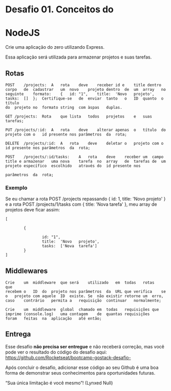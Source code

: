 # Desafio	01.	Conceitos	do

# NodeJS

Crie	uma	aplicação	do	zero	utilizando	Express.

Essa	aplicação	será	utilizada	para	armazenar	projetos	e	suas	tarefas.

## Rotas

```
POST	/projects:	A	rota	deve	receber	id e	title dentro
corpo	de	cadastrar	um	novo	projeto	dentro	de	um	array	no
seguinte	formato:	{	id:	"1",	title:	'Novo	projeto',
tasks:	[]	};	Certifique-se	de	enviar	tanto	o	ID	quanto	o	título
do	projeto	no	formato	string	com	àspas	duplas.
```
```
GET	/projects:	Rota	que	lista	todos	projetos	e	suas	tarefas;
```
```
PUT	/projects/:id:	A	rota	deve	alterar	apenas	o	título	do
projeto	com	o	id presente	nos	parâmetros	da	rota;
```
```
DELETE	/projects/:id:	A	rota	deve	deletar	o	projeto	com	o
id presente	nos	parâmetros	da	rota;
```
```
POST	/projects/:id/tasks:	A	rota	deve	receber	um	campo
title e	armazenar	uma	nova	tarefa	no	array	de	tarefas	de	um
projeto	específico	escolhido	através	do	id presente	nos
```

```
parâmetros	da	rota;
```
### Exemplo

Se	eu	chamar	a	rota	POST	/projects repassando	{	id:	1,	title:
'Novo	projeto'	} e	a	rota	POST	/projects/1/tasks com	{	title:
'Nova	tarefa'	},	meu	array	de	projetos	deve	ficar	assim:
```
[

 		{

				id:	"1",
				title:	'Novo	projeto',
				tasks:	['Nova	tarefa']
		}
]
```
## Middlewares

```
Crie	um	middleware	que	será	utilizado	em	todas	rotas	que
recebem	o	ID	do	projeto	nos	parâmetros	da	URL	que	verifica	se
o	projeto	com	aquele	ID	existe.	Se	não	existir	retorne	um	erro,
caso	contrário	permita	a	requisição	continuar	normalmente;
```
```
Crie	um	middleware	global	chamado	em	todas	requisições	que
imprime	(console.log)	uma	contagem	de	quantas	requisições
foram	feitas	na	aplicação	até	então;
```

## Entrega

Esse	desafio	 **não	precisa	ser	entregue** 	e	não	receberá	correção,	mas
você	pode	ver	o	resultado	do	código	do	desafio	aqui:
https://github.com/Rocketseat/bootcamp-gostack-desafio-

Após	concluir	o	desafio,	adicionar	esse	código	ao	seu	Github	é	uma	boa
forma	de	demonstrar	seus	conhecimentos	para	oportunidades	futuras.

“Sua	única	limitação	é	você	mesmo”!
(Lynxed Null)
